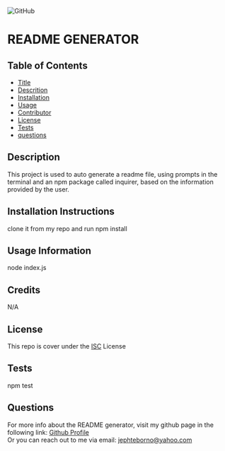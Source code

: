 
  ![GitHub](https://img.shields.io/github/license/jephtebb/README-GENERATOR)
  # README GENERATOR
  

  ## Table of Contents
  * [Title](#title)
  * [Descrition](#description)
  * [Installation](#installation)
  * [Usage](#usage)
  * [Contributor](#contributing)
  * [License](#license)
  * [Tests](#tests)
  * [questions](#questions)

  ## Description
  This project is used to auto generate a readme file, using prompts in the terminal and an npm package called inquirer, based on the information provided by the user.

  ## Installation Instructions
  clone it from my repo and run npm install

  ## Usage Information
  node index.js

  
  ## Credits
  N/A

  ## License
  This repo is cover under the  [ISC](https://opensource.org/licenses/ISC) License
  

  ## Tests
  npm test

  ## Questions
  For more info about the README generator, visit my github page in the following link:
  [Github Profile](https://github.com/jephtebb) <br/>
  Or you can reach out to me via email: jephteborno@yahoo.com
